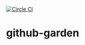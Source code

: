[![Circle CI](https://circleci.com/gh/skohar/github-garden.svg?style=svg)](https://circleci.com/gh/skohar/github-garden)
# github-garden
